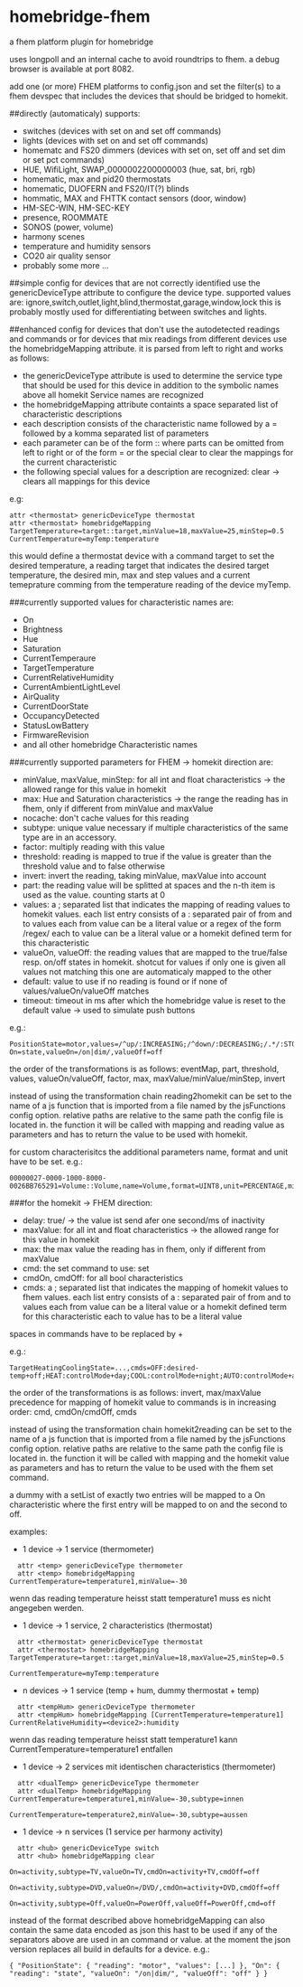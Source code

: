 # homebridge-fhem
a fhem platform plugin for homebridge

uses longpoll and an internal cache to avoid roundtrips to fhem.
a debug browser is available at port 8082.

add one (or more) FHEM platforms to config.json and set the filter(s) to a fhem devspec that
includes the devices that should be bridged to homekit.

##directly (automaticaly) supports:
- switches (devices with set on and set off commands)
- lights (devices with set on and set off commands)
- homematc and FS20 dimmers (devices with set on, set off and set dim or set pct commands)
- HUE, WifiLight, SWAP_0000002200000003 (hue, sat, bri, rgb)
- homematic, max and pid20 thermostats
- homematic, DUOFERN and FS20/IT(?) blinds
- hommatic, MAX and FHTTK contact sensors (door, window)
- HM-SEC-WIN, HM-SEC-KEY
- presence, ROOMMATE
- SONOS (power, volume)
- harmony scenes
- temperature and humidity sensors
- CO20 air quality sensor
- probably some more ...


##simple config
for devices that are not correctly identified use the genericDeviceType attribute to configure the device type.
supported values are: ignore,switch,outlet,light,blind,thermostat,garage,window,lock
this is probably mostly used for differentiating between switches and lights.

##enhanced config
for devices that don't use the autodetected readings and commands or for devices that mix readings from different
devices use the homebridgeMapping attribute. it is parsed from left to right and works as follows:
- the genericDeviceType attribute is used to determine the service type that should be used for this device
  in addition to the symbolic names above all homekit Service names are recognized
- the homebridgeMapping attribute containts a space separated list of characteristic descriptions
- each description consists of the characteristic name followed by a = followed by a komma separated list of parameters
- each parameter can be of the form <command>:<device>:<reading> where parts can be omitted from left to right
  or of the form <name>=<value> or the special clear to clear the mappings for the current characteristic
- the following special values for a description are recognized: clear -> clears all mappings for this device

e.g:
```
attr <thermostat> genericDeviceType thermostat
attr <thermostat> homebridgeMapping TargetTemperature=target::target,minValue=18,maxValue=25,minStep=0.5 CurrentTemperature=myTemp:temperature
```

this would define a thermostat device with a command target to set the desired temperature, a reading target that indicates the desired target temperature, the desired min, max and step values and a current temeprature comming from the temperature reading of the device myTemp.


###currently supported values for characteristic names are:
- On
- Brightness
- Hue
- Saturation
- CurrentTemperaure
- TargetTemperature
- CurrentRelativeHumidity
- CurrentAmbientLightLevel
- AirQuality
- CurrentDoorState
- OccupancyDetected
- StatusLowBattery
- FirmwareRevision
- and all other homebridge Characteristic names

###currently supported parameters for FHEM -> homekit direction are:
- minValue, maxValue, minStep: for all int and float characteristics -> the allowed range for this value in homekit
- max: Hue and Saturation characteristics -> the range the reading has in fhem, only if different from minValue and maxValue
- nocache: don't cache values for this reading
- subtype: unique value necessary if multiple characteristics of the same type are in an accessory.
- factor: multiply reading with this value
- threshold: reading is mapped to true if the value is greater than the threshold value and to false otherwise
- invert: invert the reading, taking minValue, maxValue into account
- part: the reading value will be splitted at spaces and the n-th item is used as the value. counting starts at 0
- values: a ; separated list that indicates the mapping of reading values to homekit values.
          each list entry consists of a : separated pair of from and to values
          each from value can be a literal value or a regex of the form /regex/
          each to value can be a literal value or a homekit defined term for this characteristic
- valueOn, valueOff: the reading values that are mapped to the true/false resp. on/off states in homekit. shotcut for values
                     if only one is given all values not matching this one are automaticaly mapped to the other
- default: value to use if no reading is found or if none of values/valueOn/valueOff matches
- timeout: timeout in ms after which the homebridge value is reset to the default value -> used to simulate push buttons

e.g.:
```
PositionState=motor,values=/^up/:INCREASING;/^down/:DECREASING;/.*/:STOPPED On=state,valueOn=/on|dim/,valueOff=off
```

the order of the transformations is as follows: eventMap, part, threshold, values, valueOn/valueOff, factor, max, maxValue/minValue/minStep, invert

instead of using the transformation chain reading2homekit can be set to the name of a js function that is imported from a file
named by the jsFunctions config option. relative paths are relative to the same path the config file is located in.
the function it will be called with mapping and reading value as parameters and has to return the value to be used with homekit.

for custom characterisitcs the additional parameters name, format and unit have to be set. e.g.:
```
00000027-0000-1000-8000-0026BB765291=Volume::Volume,name=Volume,format=UINT8,unit=PERCENTAGE,minValue=0,maxValue=0,minStep=1
```


###for the homekit -> FHEM direction:
- delay: true/<number> -> the value ist send afer one second/<number>ms of inactivity
- maxValue: for all int and float characteristics -> the allowed range for this value in homekit
- max: the max value the reading has in fhem, only if different from maxValue
- cmd: the set command to use: set <device> <cmd> <value>
- cmdOn, cmdOff: for all bool characteristics
- cmds: a ; separated list that indicates the mapping of homekit values to fhem values.
        each list entry consists of a : separated pair of from and to values
        each from value can be a literal value or a homekit defined term for this characteristic
        each to value has to be a literal value

spaces in commands have to be replaced by +

e.g.:
```
TargetHeatingCoolingState=...,cmds=OFF:desired-temp+off;HEAT:controlMode+day;COOL:controlMode+night;AUTO:controlMode+auto
```

the order of the transformations is as follows: invert, max/maxValue
precedence for mapping of homekit value to commands is in increasing order: cmd, cmdOn/cmdOff, cmds

instead of using the transformation chain homekit2reading can be set to the name of a js function that is imported from a file
named by the jsFunctions config option. relative paths are relative to the same path the config file is located in.
the function it will be called with mapping and the homekit value as parameters and has to return the value to be used with the fhem set command.

a dummy with a setList of exactly two entries will be mapped to a On characteristic where the first entry will be mapped to on and the second to off.


examples:
- 1 device -> 1 service (thermometer)
```
  attr <temp> genericDeviceType thermometer
  attr <temp> homebridgeMapping CurrentTemperature=temperature1,minValue=-30
```
  wenn das reading temperature heisst statt temperature1 muss es nicht angegeben werden.

- 1 device -> 1 service, 2 characteristics (thermostat)
```
  attr <thermostat> genericDeviceType thermostat
  attr <thermostat> homebridgeMapping TargetTemperature=target::target,minValue=18,maxValue=25,minStep=0.5
                                      CurrentTemperature=myTemp:temperature
```

- n devices -> 1 service (temp + hum, dummy thermostat + temp)
```
  attr <tempHum> genericDeviceType thermometer
  attr <tempHum> homebridgeMapping [CurrentTemperature=temperature1] CurrentRelativeHumidity=<device2>:humidity
```
  wenn das reading temperature heisst statt temperature1 kann CurrentTemperature=temperature1 entfallen

- 1 device -> 2 services mit identischen characteristics (thermometer)
```
  attr <dualTemp> genericDeviceType thermometer
  attr <dualTemp> homebridgeMapping CurrentTemperature=temperature1,minValue=-30,subtype=innen
                                    CurrentTemperature=temperature2,minValue=-30,subtype=aussen
```

- 1 device  -> n services (1 service per harmony activity)
```
  attr <hub> genericDeviceType switch
  attr <hub> homebridgeMapping clear
                               On=activity,subtype=TV,valueOn=TV,cmdOn=activity+TV,cmdOff=off
                               On=activity,subtype=DVD,valueOn=/DVD/,cmdOn=activity+DVD,cmdOff=off
                               On=activity,subtype=Off,valueOn=PowerOff,valueOff=PowerOff,cmd=off
```


instead of the format described above homebridgeMapping can also contain the same data encoded as json
this hast to be used if any of the separators above are used in an command or value. at the moment the
json version replaces all build in defaults for a device. e.g.:
```
{ "PositionState": { "reading": "motor", "values": [...] }, "On": { "reading": "state", "valueOn": "/on|dim/", "valueOff": "off" } }
```
